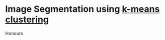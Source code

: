 # Image Segmentation using [k-means clustering](https://en.wikipedia.org/wiki/K-means_clustering)
Honours

